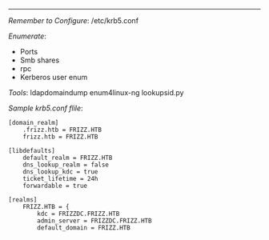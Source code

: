 ___


*Remember to Configure*:
/etc/krb5.conf

*Enumerate*:
- Ports
- Smb shares
- rpc
- Kerberos user enum

*Tools*:
ldapdomaindump
enum4linux-ng
lookupsid.py


*Sample krb5.conf flile*:
```
[domain_realm]
    .frizz.htb = FRIZZ.HTB
    frizz.htb = FRIZZ.HTB
 
[libdefaults]
    default_realm = FRIZZ.HTB
    dns_lookup_realm = false
    dns_lookup_kdc = true
    ticket_lifetime = 24h
    forwardable = true
 
[realms]
    FRIZZ.HTB = {
        kdc = FRIZZDC.FRIZZ.HTB
        admin_server = FRIZZDC.FRIZZ.HTB
        default_domain = FRIZZ.HTB
```
